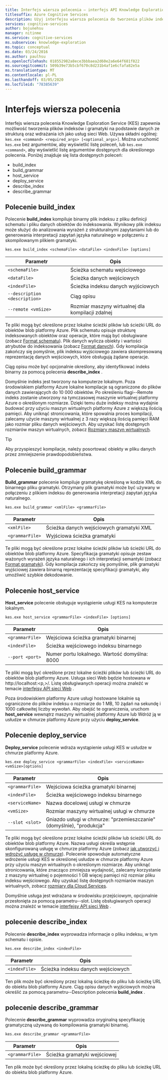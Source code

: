```yaml
---
title: Interfejs wiersza polecenia — interfejs API Knowledge Exploration Service
titlesuffix: Azure Cognitive Services
description: Użyj interfejsu wiersza polecenia do tworzenia plików indeksów i gramatyki z danych strukturalnych, a następnie wdróż je jako usługi sieci Web.
services: cognitive-services
author: bojunehsu
manager: nitinme
ms.service: cognitive-services
ms.subservice: knowledge-exploration
ms.topic: conceptual
ms.date: 03/24/2016
ms.author: paulhsu
ms.openlocfilehash: 018552982a8ece3bbbaea2d60e2a6e64f681f822
ms.sourcegitcommit: 509b39e73b5cbf670c8d231b4af1e6cfafa82e5a
ms.translationtype: MT
ms.contentlocale: pl-PL
ms.lasthandoff: 03/05/2020
ms.locfileid: "78385639"
---
```

# <a name="command-line-interface"></a>Interfejs wiersza polecenia

Interfejs wiersza polecenia Knowledge Exploration Service (KES) zapewnia możliwość tworzenia plików indeksów i gramatyki na podstawie danych ze strukturą oraz wdrażania ich jako usług sieci Web.  Używa składni ogólnej: `kes.exe <command> <required_args> [<optional_args>]`.  Można uruchomić `kes.exe` bez argumentów, aby wyświetlić listę poleceń, lub `kes.exe <command>`, aby wyświetlić listę argumentów dostępnych dla określonego polecenia.  Poniżej znajduje się lista dostępnych poleceń:

* build_index
* build_grammar
* host_service
* deploy_service
* describe_index
* describe_grammar

<a name="build_index-command"></a>

## <a name="build_index-command"></a>Polecenie build_index

Polecenie **build_index** kompiluje binarny plik indeksu z pliku definicji schematu i pliku danych obiektów do indeksowania.  Wynikowy plik indeksu może służyć do analizowania wyrażeń z strukturalnymi zapytaniami lub do generowania interpretacji zapytań języka naturalnego w połączeniu z skompilowanym plikiem gramatyki.

`kes.exe build_index <schemaFile> <dataFile> <indexFile> [options]`

| Parametr      | Opis               |
|----------------|---------------------------|
| `<schemaFile>` | Ścieżka schematu wejściowego |
| `<dataFile>`   | Ścieżka danych wejściowych   |
| `<indexFile>`  | Ścieżka indeksu danych wyjściowych |
| `--description <description>` | Ciąg opisu |
| `--remote <vmSize>`           | Rozmiar maszyny wirtualnej dla kompilacji zdalnej |

Te pliki mogą być określone przez lokalne ścieżki plików lub ścieżki URL do obiektów blob platformy Azure.  Plik schematu opisuje strukturę indeksowanych obiektów oraz operacje, które mają być obsługiwane (zobacz [Format schematu](SchemaFormat.md)).  Plik danych wylicza obiekty i wartości atrybutów do indeksowania (zobacz [Format danych](DataFormat.md)).  Gdy kompilacja zakończy się pomyślnie, plik indeksu wyjściowego zawiera skompresowaną reprezentację danych wejściowych, które obsługują żądane operacje.  

Ciąg opisu może być opcjonalnie określony, aby identyfikować indeks binarny za pomocą polecenia **describe_index** .  

Domyślnie indeks jest tworzony na komputerze lokalnym.  Poza środowiskiem platformy Azure lokalne kompilacje są ograniczone do plików danych zawierających do 10 000 obiektów.  Po określeniu flagi--Remote indeks zostanie utworzony na tymczasowej maszynie wirtualnej platformy Azure o określonym rozmiarze.  Dzięki temu duże indeksy można wydajnie budować przy użyciu maszyn wirtualnych platformy Azure z większą ilością pamięci.  Aby uniknąć stronicowania, które spowalnia proces kompilacji, zalecamy użycie maszyny wirtualnej z 3 razy większą ilością pamięci RAM jako rozmiar pliku danych wejściowych.  Aby uzyskać listę dostępnych rozmiarów maszyn wirtualnych, zobacz [Rozmiary maszyn wirtualnych](../../../articles/virtual-machines/virtual-machines-windows-sizes.md).

> [!TIP] 
> Aby przyspieszyć kompilacje, należy posortować obiekty w pliku danych przez zmniejszenie prawdopodobieństwa.

<a name="build_grammar-command"></a>

## <a name="build_grammar-command"></a>Polecenie build_grammar

**Build_grammar** polecenie kompiluje gramatykę określoną w kodzie XML do binarnego pliku gramatyki.  Otrzymany plik gramatyki może być używany w połączeniu z plikiem indeksu do generowania interpretacji zapytań języka naturalnego.

`kes.exe build_grammar <xmlFile> <grammarFile>`

| Parametr       | Opis               |
|-----------------|---------------------------|
| `<xmlFile>`     | Ścieżka danych wejściowych gramatyki XML |
| `<grammarFile>` | Wyjściowa ścieżka gramatyki         |

Te pliki mogą być określone przez lokalne ścieżki plików lub ścieżki URL do obiektów blob platformy Azure.  Specyfikacja gramatyki opisuje zestaw ważonych wyrażeń języka naturalnego i ich interpretacji semantyki (zobacz [Format gramatyki](GrammarFormat.md)).  Gdy kompilacja zakończy się pomyślnie, plik gramatyki wyjściowej zawiera binarną reprezentację specyfikacji gramatyki, aby umożliwić szybkie dekodowanie.

<a name="host_service-command"/>

## <a name="host_service-command"></a>Polecenie host_service

**Host_service** polecenie obsługuje wystąpienie usługi KES na komputerze lokalnym.

`kes.exe host_service <grammarFile> <indexFile> [options]`

| Parametr       | Opis                |
|-----------------|----------------------------|
| `<grammarFile>` | Wejściowa ścieżka gramatyki binarnej         |
| `<indexFile>`   | Ścieżka wejściowego indeksu binarnego           |
| `--port <port>` | Numer portu lokalnego.  Wartość domyślna: 8000 |

Te pliki mogą być określone przez lokalne ścieżki plików lub ścieżki URL do obiektów blob platformy Azure.  Usługa sieci Web będzie hostowana w http://localhost:&lt;p,&gt;/.  Listę obsługiwanych operacji można znaleźć w temacie [interfejsy API sieci Web](WebAPI.md) .

Poza środowiskiem platformy Azure usługi hostowane lokalnie są ograniczone do plików indeksu o rozmiarze do 1 MB, 10 żądań na sekundę i 1000 całkowitej liczby wywołań.  Aby obejść te ograniczenia, uruchom **host_service** wewnątrz maszyny wirtualnej platformy Azure lub Wdróż ją w usłudze w chmurze platformy Azure przy użyciu **deploy_service**.

<a name="deploy_service-command"/>

## <a name="deploy_service-command"></a>Polecenie deploy_service

**Deploy_service** polecenie wdraża wystąpienie usługi KES w usłudze w chmurze platformy Azure.

`kes.exe deploy_service <grammarFile> <indexFile> <serviceName> <vmSize>[options]`

| Parametr       | Opis                  |
|-----------------|------------------------------|
| `<grammarFile>` | Wejściowa ścieżka gramatyki binarnej           |
| `<indexFile>`   | Ścieżka wejściowego indeksu binarnego             |
| `<serviceName>` | Nazwa docelowej usługi w chmurze |
| `<vmSize>`      | Rozmiar maszyny wirtualnej usługi w chmurze     |
| `--slot <slot>` | Gniazdo usługi w chmurze: "przemieszczanie" (domyślnie), "produkcja" |

Te pliki mogą być określone przez lokalne ścieżki plików lub ścieżki URL do obiektów blob platformy Azure.  Nazwa usługi określa wstępnie skonfigurowaną usługę w chmurze platformy Azure (zobacz [jak utworzyć i wdrożyć usługę w chmurze](../../../articles/cloud-services/cloud-services-how-to-create-deploy-portal.md)).  Polecenie spowoduje automatyczne wdrożenie usługi KES w określonej usłudze w chmurze platformy Azure przy użyciu maszyn wirtualnych o określonym rozmiarze.  Aby uniknąć stronicowania, które znacząco zmniejsza wydajność, zalecamy korzystanie z maszyny wirtualnej o pojemności 1 GB więcej pamięci niż rozmiar pliku indeksu wejściowego.  Aby uzyskać listę dostępnych rozmiarów maszyn wirtualnych, zobacz [rozmiary dla Cloud Services](../../../articles/cloud-services/cloud-services-sizes-specs.md).

Domyślnie usługa jest wdrażana w środowisku przejściowym, opcjonalnie przesłonięta za pomocą parametru--slot.  Listę obsługiwanych operacji można znaleźć w temacie [interfejsy API sieci Web](WebAPI.md) .

<a name="describe_index-command"/>

## <a name="describe_index-command"></a>polecenie describe_index

Polecenie **describe_index** wyprowadza informacje o pliku indeksu, w tym schematu i opisie.

`kes.exe describe_index <indexFile>`

| Parametr     | Opis      |
|---------------|------------------|
| `<indexFile>` | Ścieżka indeksu danych wejściowych |

Ten plik może być określony przez lokalną ścieżkę do pliku lub ścieżkę URL do obiektu blob platformy Azure.  Ciąg opisu danych wyjściowych można określić za pomocą parametru--Description polecenia **build_index** .

<a name="describe_grammar-command"/>

## <a name="describe_grammar-command"></a>polecenie describe_grammar

Polecenie **describe_grammar** wyprowadza oryginalną specyfikację gramatyczną używaną do kompilowania gramatyki binarnej.

`kes.exe describe_grammar <grammarFile>`

| Parametr       | Opis      |
|-----------------|------------------|
| `<grammarFile>` | Ścieżka gramatyki wejściowej |

Ten plik może być określony przez lokalną ścieżkę do pliku lub ścieżkę URL do obiektu blob platformy Azure.

